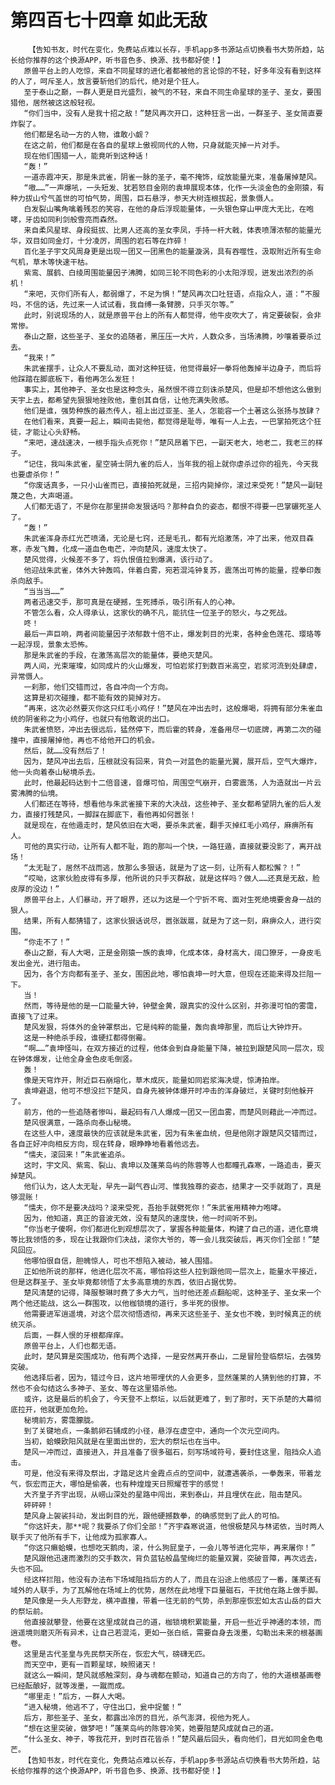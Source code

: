 # 第四百七十四章 如此无敌
        【告知书友，时代在变化，免费站点难以长存，手机app多书源站点切换看书大势所趋，站长给你推荐的这个换源APP，听书音色多、换源、找书都好使！】
       原兽平台上的人吃惊，来自不同星球的进化者都被他的言论惊的不轻，好多年没有看到这样的人了，呵斥圣人，放言要斩他们的后代，绝对是个狂人。
       至于泰山之巅，一群人更是目光盛烈，被气的不轻，来自不同生命星球的圣子、圣女，要围猎他，居然被这这般轻视。
       “你们当中，没有人是我十招之敌！”楚风再次开口，这种狂言一出，一群圣子、圣女简直要炸裂了。
       他们都是名动一方的人物，谁敢小觑？
       在这之前，他们都是在各自的星球上傲视同代的人物，只身就能灭掉一片对手。
       现在他们围猎一人，能竟听到这种话！
       “轰！”
       一道赤霞冲天，那是朱武雀，阴雀一脉的圣子，毫不掩饰，绽放能量光束，准备屠掉楚风。
       “嗷……”一声爆吼，一头短发、犹若怒目金刚的袁坤展现本体，化作一头淡金色的金刚猿，有种力拔山兮气盖世的可怕气势，周围，巨石悬浮，参天大树连根拔起，景象慑人。
       白发裂山嘴角噙着残忍的笑容，在他的身后浮现能量体，一头银色穿山甲庞大无比，在咆哮，牙齿如同利剑般雪亮而森然。
       来自柔风星球、身段挺拔、比男人还高的圣女李凤，手持一杆大戟，体表喷薄浓郁的能量光华，双目如同金灯，十分凌厉，周围的岩石等在炸碎！
       百化圣子宇文风周身更是出现一团又一团黑色的能量漩涡，具有吞噬性，汲取附近所有生命气机，草木等快速干枯。
       紫鸾、展鹤、白绫周围能量因子沸腾，如同三轮不同色彩的小太阳浮现，迸发出浓烈的杀机！
       “来吧，灭你们所有人，都弱爆了，不足为惧！”楚风再次口吐狂语，点指众人，道：“不服吗，不信的话，先过来一人试试看，我自缚一条臂膀，只手灭尔等。”
       此时，别说现场的人，就是原兽平台上的所有人都觉得，他牛皮吹大了，肯定要破裂，会非常惨。
       泰山之巅，这些圣子、圣女的追随者，黑压压一大片，人数众多，当场沸腾，吵嚷着要杀过去。
       “我来！”
       朱武雀摆手，让众人不要乱动，面对这种狂徒，他觉得最好一拳将他轰掉半边身子，而后将他踩踏在脚底板下，看他再怎么发狂！
       事实上，其他神子、圣女也是这种念头，虽然恨不得立刻诛杀楚风，但是却不想他这么傲到天宇上去，都希望先狠狠地挫败他，重创其自信，让他充满失败感。
       他们是谁，强势种族的最杰传人，祖上出过亚圣、圣人，怎能容一个土著这么张扬与放肆？
       在他们看来，真要一起上，瞬间击毙他，都觉得是耻辱，唯有一人上去，一巴掌拍死这个狂徒，才能让心头舒畅。
       “来吧，速战速决，一根手指头点死你！”楚风昂着下巴，一副天老大，地老二，我老三的样子。
       “记住，我叫朱武雀，星空骑士阴九雀的后人，当年我的祖上就你虐杀过你的祖先，今天我也要虐杀你！”
       “你废话真多，一只小山雀而已，直接拍死就是，三招内毙掉你，滚过来受死！”楚风一副轻蔑之色，大声喝道。
       人们都无语了，不是你在那里拼命发狠话吗？那种自负的姿态，都恨不得要一巴掌碾死圣人了。
       “轰！”
       朱武雀浑身赤红光芒喷涌，无论是七窍，还是毛孔，都有光焰激荡，冲了出来，他双目森寒，赤发飞舞，化成一道血色电芒，冲向楚风，速度太快了。
       楚风觉得，火候差不多了，将仇恨值拉到爆满，该行动了。
       他迎战朱武雀，体外大钟轰鸣，伴着白雾，宛若混沌钟复苏，震荡出可怖的能量，捏拳印轰杀向敌手。
       “当当当……”
       两者迅速交手，那可真是在硬撼，生死搏杀，吸引所有人的心神。
       不管怎么看，众人得承认，这家伙的确不凡，能抗住一位圣子的怒火，与之死战。
       咚！
       最后一声巨响，两者间能量因子浓郁数十倍不止，爆发刺目的光束，各种金色莲花、璎珞等一起浮现，景象太恐怖。
       那是朱武雀的手段，在激荡高层次的能量体，要绝灭楚风。
       两人间，光束璀璨，如同成片的火山爆发，可怕岩浆打到数百米高空，岩浆河流到处肆虐，异常慑人。
       一刹那，他们交错而过，各自冲向一个方向。
       这算是初次碰撞，都不能有效的毙掉对方。
       “再来，这次必然要灭你这只红毛小鸡仔！”楚风在冲出去时，这般爆喝，将拥有部分朱雀血统的阴雀称之为小鸡仔，也就只有他敢说的出口。
       朱武雀愤怒，冲出去很远后，猛然停下，而后霍的转身，准备用尽一切底牌，再第二次的碰撞中，直接屠掉他，再也不给他开口的机会。
       然后，就……没有然后了！
       因为，楚风冲出去后，压根就没有回来，背负一对蓝色的能量光翼，展开后，空气大爆炸，他一头向着泰山秘境杀去。
       此时，他最起码达到十二倍音速，音爆可怕，周围空气崩开，白雾震荡，人为造就出一片云雾沸腾的仙境。
       人们都还在等待，想看他与朱武雀接下来的大决战，这些神子、圣女都希望阴九雀的后人发力，直接打残楚风，一脚踩在脚底下，看他再如何嚣张！
       就是现在，在他遁走时，楚风依旧在大喝，要杀朱武雀，翻手灭掉红毛小鸡仔，麻痹所有人。
       可他的真实行动，让所有人都不耻，跑的那叫一个快，一路狂遁，直接就要没影了，离开战场！
       “太无耻了，居然不战而逃，放那么多狠话，就是为了这一刻，让所有人都松懈？！”
       “哎呦，这家伙脸皮得有多厚，他所说的只手灭群敌，就是这样吗？做人……还真是无敌，脸皮厚的没边！”
       原兽平台上，人们暴动，开了眼界，还以为这是一个宁折不弯、面对生死绝境要舍身一战的狠人。
       结果，所有人都猜错了，这家伙狠话说尽，嚣张跋扈，就是为了这一刻，麻痹众人，进行突围。
       “你走不了！”
       泰山之巅，有人大喝，正是金刚猿一族的袁坤，化成本体，身材高大，阔口獠牙，一身皮毛发出金光，进行阻击。
       因为，各个方向都有圣子、圣女，围困此地，哪怕袁坤一时大意，但现在还能来得及拦阻一下。
       当！
       然而，等待是他的是一口能量大钟，钟壁金黄，跟真实的没什么区别，并弥漫可怕的雾霭，直接飞了过来。
       楚风发狠，将体外的金钟罩祭出，它是纯粹的能量，轰向袁坤那里，而后让大钟炸开。
       这是一种绝杀手段，谁硬扛都得倒霉。
       “啊……”袁坤怪叫，在双方接近的过程，他体会到自身能量下降，被拉到跟楚风同一层次，现在钟体爆发，让他全身金色皮毛倒竖。
       轰！
       像是天穹炸开，附近巨石崩熔化，草木成灰，能量如同岩浆海决堤，惊涛拍岸。
       袁坤避退，他可不想没拦下楚风，自身先被钟体爆开时冲击的浑身破烂，关键时刻他躲开了。
       前方，他的一些追随者惨叫，最起码有八人爆成一团又一团血雾，而楚风则藉此一冲而过。
       楚风很满意，一路杀向泰山秘境。
       在这些人中，速度最快的应该就是朱武雀，因为有朱雀血统，但是他刚才跟楚风交错而过，各自正好冲向相反方向，现在转身，眼睁睁地看着他远去。
       “懦夫，滚回来！”朱武雀追杀。
       这时，宇文风、紫鸾、裂山、袁坤以及蓬莱岛屿的陈蓉等人也都瞳孔森寒，一路追击，要灭掉楚风。
       他们认为，这人太无耻，早先一副气吞山河、惟我独尊的姿态，结果才一交手就跑了，真是够混账！
       “懦夫，你不是要决战吗？滚来受死，吾抬手就劈死你！”朱武雀用精神力咆哮。
       因为，他知道，真正的音波无效，没有楚风的速度快，他一时间听不到。
       “你当老子傻啊，你们都进化到观想层次了，掌握各种能量体，构建了自己的道，进化意境等比我领悟的多，现在让我跟你们决战，滚你大爷的，等一会儿我突破后，再灭你们全部！”楚风回应。
       他哪怕很自信，胆魄惊人，可也不想陷入被动，被人围猎。
       正如他所说的那样，他进化层次不高，哪怕将这些人拉到跟他同一层次上，能量水平接近，但是这群圣子、圣女毕竟都领悟了太多高意境的东西，依旧占据优势。
       楚风清楚的记得，降服黎琳时费了多大力气，当时他还差点翻船呢，这种圣子、圣女来一个两个他还能战，这么一群围攻，以他枷锁境的道行，多半死的很惨。
       他需要进军逍遥境，对这个层次彻悟透彻，再来灭这些圣子、圣女也不晚，到时候真正的统统灭杀。
       后面，一群人恨的牙根都痒痒。
       原兽平台上，人们也都无语。
       此时，楚风算是突围成功，他有两个选择，一是安然离开泰山，二是冒险登临祭坛，去强势突破。
       他选择后者，因为，错过今日，这片地带埋伏的人会更多，显然蓬莱的人猜到他的打算，不然也不会勾结这么多神子、圣女、等在这里猎杀他。
       或许，这是最后的机会了，今天登不上祭坛，以后就更难了，到了那时，天下杀楚的大幕彻底拉开，他就更加危险。
       秘境前方，雾霭朦胧。
       到了关键地点，一条鹅卵石铺成的小径，悬浮在虚空中，通向一个次元空间内。
       当初，蛤蟆欧阳风就是在里面出世的，宏大的祭坛也在当中。
       楚风一冲而过，直接进入，并且准备了很多磁石，刻写场域符号，要封住这里，阻挡众人追击。
       可是，他没有来得及祭出，才踏足这片金霞点点的空间中，就遭遇袭杀，一拳轰来，带着龙气，恢宏而正大，哪怕是偷袭，也有种煌煌天日照耀苍宇的感觉！
       大齐皇子齐宇出现，从崂山深处的星路中闯出，来到泰山，并且埋伏在此，阻击楚风。
       砰砰砰！
       楚风身上袈裟抖动，发出刺目的光，跟他硬撼数拳，的确感觉到了此人的可怕。
       “你这奸夫，那**呢？我要杀了你们全部！”齐宇森寒说道，他恨极楚风与林诺依，当时两人联手灭了他所有手下，让他成为孤家寡人。
       “你这只癞蛤蟆，也想吃天鹅肉，滚，什么狗屁皇子，一会儿等爷进化完毕，再来屠你！”
       楚风跟他迅速而激烈的交手数次，背负蓝钻般晶莹绚烂的能量双翼，突破音障，再次远去，头也不回。
       经这样拦阻，他没有办法布下场域阻挡后方的人了，而且在沿途上他感应了一番，蓬莱还有域外的人联手，为了瓦解他在场域上的优势，居然在此地埋下巨量磁石，干扰他在路上做手脚。
       楚风像是一头人形野龙，横冲直撞，带着一往无前的气势，杀到那座恢宏如太古山岳的巨大的祭坛前。
       他直接就攀登，他要在这里成就自己的道，枷锁境积累能量，开启一些近乎神通的本领，而逍遥境则磨灭所有异术，让自己若混沌，更如一张白纸，需要自身去泼墨，勾勒出未来的根基画卷。
       这里是古代圣皇与先民祭天所在，恢宏大气，磅礴无匹。
       而天空中，更有一百颗星球，映照诸天！
       就这么一瞬间，楚风就感触深刻，身与魂都在颤动，知道自己的方向了，他的大道根基画卷已经酝酿好，就等泼墨，一蹴而成。
       “哪里走！”后方，一群人大喝。
       “进入秘境，他逃不了，守住出口，瓮中捉鳖！”
       后方，那些圣子、圣女，都露出冷厉的目光，杀气澎湃，视他为死人。
       “想在这里突破，做梦吧！”蓬莱岛屿的陈蓉冷笑，她要阻楚风成就自己的道。
       “什么圣女、神子，等我花开，到时百花皆杀！”楚风最后回头，看向他们，目光如同金色电芒。
       【告知书友，时代在变化，免费站点难以长存，手机app多书源站点切换看书大势所趋，站长给你推荐的这个换源APP，听书音色多、换源、找书都好使！】